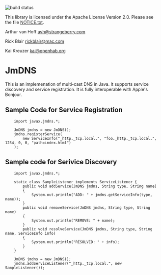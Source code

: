 ![build status](https://travis-ci.org/openhab/jmdns.svg)

This library is licensed under the Apache License Version 2.0.
Please see the file [NOTICE.txt](NOTICE.txt).  

Arthur van Hoff
avh@strangeberry.com

Rick Blair
rickblair@mac.com

Kai Kreuzer
kai@openhab.org

# JmDNS

This is an implemenation of multi-cast DNS in Java. It
supports service discovery and service registration. It is fully
interoperable with Apple's Bonjour. 

## Sample Code for Service Registration

```
    import javax.jmdns.*;

    JmDNS jmdns = new JmDNS();
    jmdns.registerService(
    	new ServiceInfo("_http._tcp.local.", "foo._http._tcp.local.", 1234, 0, 0, "path=index.html")
    );
```


## Sample code for Serivice Discovery

```
    import javax.jmdns.*;

    static class SampleListener implements ServiceListener {
    	public void addService(JmDNS jmdns, String type, String name)
    	{
    	    System.out.println("ADD: " + jmdns.getServiceInfo(type, name));
    	}
    	public void removeService(JmDNS jmdns, String type, String name)
    	{
    	    System.out.println("REMOVE: " + name);
    	}
    	public void resolveService(JmDNS jmdns, String type, String name, ServiceInfo info)
    	{
    	    System.out.println("RESOLVED: " + info);
    	}
    }

    JmDNS jmdns = new JmDNS();
    jmdns.addServiceListener("_http._tcp.local.", new SampleListener());
```
